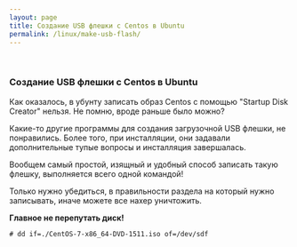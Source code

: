 ```yaml
---
layout: page
title: Создание USB флешки с Centos в Ubuntu
permalink: /linux/make-usb-flash/
---
```

<br/>

### Создание USB флешки с Centos в Ubuntu


Как оказалось, в убунту записать образ Centos с помощью "Startup Disk Creator" нельзя. Не помню, вроде раньше было можно?

Какие-то другие программы для создания загрузочной USB флешки, не понравились. Более того, при инсталляции, они задавали дополнительные тупые вопросы и инсталляция завершалась.

Вообщем самый простой, изящный и удобный способ записать такую флешку, выполняется всего одной командой!

Только нужно убедиться, в правильности раздела на который нужно записывать, иначе можете все нахер уничтожить.


**Главное не перепутать диск!**

    # dd if=./CentOS-7-x86_64-DVD-1511.iso of=/dev/sdf
